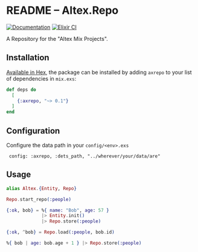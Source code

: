 # README – Altex.Repo

[![Documentation](https://img.shields.io/badge/docs-hexpm-blue.svg)](http://hexdocs.pm/axrepo/)
[![Elixir CI](https://github.com/iboard/axrepo/actions/workflows/elixir.yml/badge.svg)](https://github.com/iboard/axrepo/actions/workflows/elixir.yml)

A Repository for the "Altex Mix Projects".

## Installation

[Available in Hex](https://hex.pm/packages/axrepo), the package can be installed
by adding `axrepo` to your list of dependencies in `mix.exs`:

```elixir
def deps do
  [
    {:axrepo, "~> 0.1"}
  ]
end
```

## Configuration

Configure the data path in your `config/<env>.exs`

     config: :axrepo, :dets_path, "../wherever/your/data/are"

## Usage

```elixir
alias Altex.{Entity, Repo}

Repo.start_repo(:people)

{:ok, bob} = %{ name: "Bob", age: 57 } 
             |> Entity.init()
             |> Repo.store(:people)

{:ok, ^bob} = Repo.load(:people, bob.id)

%{ bob | age: bob.age + 1 } |> Repo.store(:people)
```

